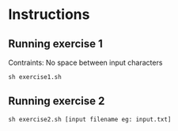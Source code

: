 # Instructions
## Running exercise 1

Contraints: No space between input characters
```
sh exercise1.sh
```
## Running exercise 2


```
sh exercise2.sh [input filename eg: input.txt]
```

